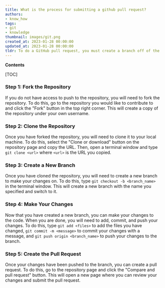```yaml
---
title: What is the process for submitting a github pull request?
authors:
- know_how
tags:
- git
- knowledge
thumbnail: images/git.png
created_at: 2023-01-28 00:00:00
updated_at: 2023-01-28 00:00:00
tldr: To do a GitHub pull request, you must create a branch off of the base branch, make your changes, commit them, and then open a pull request to have your changes reviewed and merged.
---
```


**Contents**

[TOC]

### Step 1: Fork the Repository

If you do not have access to push to the repository, you will need to fork the repository. To do this, go to the repository you would like to contribute to and click the "Fork" button in the top right corner. This will create a copy of the repository under your own username.

### Step 2: Clone the Repository

Once you have forked the repository, you will need to clone it to your local machine. To do this, select the "Clone or download" button on the repository page and copy the URL. Then, open a terminal window and type `git clone <url>` where `<url>` is the URL you copied.

### Step 3: Create a New Branch

Once you have cloned the repository, you will need to create a new branch to make your changes on. To do this, type `git checkout -b <branch_name>` in the terminal window. This will create a new branch with the name you specified and switch to it.

### Step 4: Make Your Changes

Now that you have created a new branch, you can make your changes to the code. When you are done, you will need to add, commit, and push your changes. To do this, type `git add <files>` to add the files you have changed, `git commit -m <message>` to commit your changes with a message, and `git push origin <branch_name>` to push your changes to the branch.

### Step 5: Create the Pull Request

Once your changes have been pushed to the branch, you can create a pull request. To do this, go to the repository page and click the "Compare and pull request" button. This will open a new page where you can review your changes and submit the pull request.

